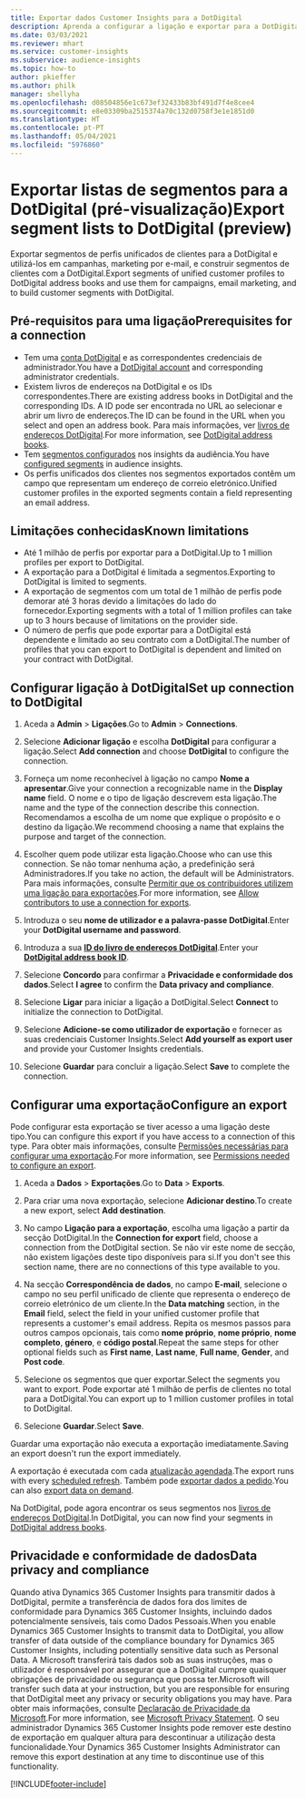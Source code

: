 ```yaml
---
title: Exportar dados Customer Insights para a DotDigital
description: Aprenda a configurar a ligação e exportar para a DotDigital.
ms.date: 03/03/2021
ms.reviewer: mhart
ms.service: customer-insights
ms.subservice: audience-insights
ms.topic: how-to
author: pkieffer
ms.author: philk
manager: shellyha
ms.openlocfilehash: d08504856e1c673ef32433b83bf491d7f4e8cee4
ms.sourcegitcommit: e8e03309ba2515374a70c132d0758f3e1e1851d0
ms.translationtype: HT
ms.contentlocale: pt-PT
ms.lasthandoff: 05/04/2021
ms.locfileid: "5976860"
---
```

# <a name="export-segment-lists-to-dotdigital-preview"></a><span data-ttu-id="012f1-103">Exportar listas de segmentos para a DotDigital (pré-visualização)</span><span class="sxs-lookup"><span data-stu-id="012f1-103">Export segment lists to DotDigital (preview)</span></span>

<span data-ttu-id="012f1-104">Exportar segmentos de perfis unificados de clientes para a DotDigital e utilizá-los em campanhas, marketing por e-mail, e construir segmentos de clientes com a DotDigital.</span><span class="sxs-lookup"><span data-stu-id="012f1-104">Export segments of unified customer profiles to DotDigital address books and use them for campaigns, email marketing, and to build customer segments with DotDigital.</span></span> 

## <a name="prerequisites-for-a-connection"></a><span data-ttu-id="012f1-105">Pré-requisitos para uma ligação</span><span class="sxs-lookup"><span data-stu-id="012f1-105">Prerequisites for a connection</span></span>

-   <span data-ttu-id="012f1-106">Tem uma [conta DotDigital](https://dotdigital.com/) e as correspondentes credenciais de administrador.</span><span class="sxs-lookup"><span data-stu-id="012f1-106">You have a [DotDigital account](https://dotdigital.com/) and corresponding administrator credentials.</span></span>
-   <span data-ttu-id="012f1-107">Existem livros de endereços na DotDigital e os IDs correspondentes.</span><span class="sxs-lookup"><span data-stu-id="012f1-107">There are existing address books in DotDigital and the corresponding IDs.</span></span> <span data-ttu-id="012f1-108">A ID pode ser encontrada no URL ao selecionar e abrir um livro de endereços.</span><span class="sxs-lookup"><span data-stu-id="012f1-108">The ID can be found in the URL when you select and open an address book.</span></span> <span data-ttu-id="012f1-109">Para mais informações, ver [livros de endereços DotDigital](https://support.dotdigital.com/hc/articles/212211968-Creating-an-address-book).</span><span class="sxs-lookup"><span data-stu-id="012f1-109">For more information, see [DotDigital address books](https://support.dotdigital.com/hc/articles/212211968-Creating-an-address-book).</span></span>
-   <span data-ttu-id="012f1-110">Tem [segmentos configurados](segments.md) nos insights da audiência.</span><span class="sxs-lookup"><span data-stu-id="012f1-110">You have [configured segments](segments.md) in audience insights.</span></span>
-   <span data-ttu-id="012f1-111">Os perfis unificados dos clientes nos segmentos exportados contêm um campo que representam um endereço de correio eletrónico.</span><span class="sxs-lookup"><span data-stu-id="012f1-111">Unified customer profiles in the exported segments contain a field representing an email address.</span></span>

## <a name="known-limitations"></a><span data-ttu-id="012f1-112">Limitações conhecidas</span><span class="sxs-lookup"><span data-stu-id="012f1-112">Known limitations</span></span>

- <span data-ttu-id="012f1-113">Até 1 milhão de perfis por exportar para a DotDigital.</span><span class="sxs-lookup"><span data-stu-id="012f1-113">Up to 1 million profiles per export to DotDigital.</span></span>
- <span data-ttu-id="012f1-114">A exportação para a DotDigital é limitada a segmentos.</span><span class="sxs-lookup"><span data-stu-id="012f1-114">Exporting to DotDigital is limited to segments.</span></span>
- <span data-ttu-id="012f1-115">A exportação de segmentos com um total de 1 milhão de perfis pode demorar até 3 horas devido a limitações do lado do fornecedor.</span><span class="sxs-lookup"><span data-stu-id="012f1-115">Exporting segments with a total of 1 million profiles can take up to 3 hours because of limitations on the provider side.</span></span> 
- <span data-ttu-id="012f1-116">O número de perfis que pode exportar para a DotDigital está dependente e limitado ao seu contrato com a DotDigital.</span><span class="sxs-lookup"><span data-stu-id="012f1-116">The number of profiles that you can export to DotDigital is dependent and limited on your contract with DotDigital.</span></span>

## <a name="set-up-connection-to-dotdigital"></a><span data-ttu-id="012f1-117">Configurar ligação à DotDigital</span><span class="sxs-lookup"><span data-stu-id="012f1-117">Set up connection to DotDigital</span></span>

1. <span data-ttu-id="012f1-118">Aceda a **Admin** > **Ligações**.</span><span class="sxs-lookup"><span data-stu-id="012f1-118">Go to **Admin** > **Connections**.</span></span>

1. <span data-ttu-id="012f1-119">Selecione **Adicionar ligação** e escolha **DotDigital** para configurar a ligação.</span><span class="sxs-lookup"><span data-stu-id="012f1-119">Select **Add connection** and choose **DotDigital** to configure the connection.</span></span>

1. <span data-ttu-id="012f1-120">Forneça um nome reconhecível à ligação no campo **Nome a apresentar**.</span><span class="sxs-lookup"><span data-stu-id="012f1-120">Give your connection a recognizable name in the **Display name** field.</span></span> <span data-ttu-id="012f1-121">O nome e o tipo de ligação descrevem esta ligação.</span><span class="sxs-lookup"><span data-stu-id="012f1-121">The name and the type of the connection describe this connection.</span></span> <span data-ttu-id="012f1-122">Recomendamos a escolha de um nome que explique o propósito e o destino da ligação.</span><span class="sxs-lookup"><span data-stu-id="012f1-122">We recommend choosing a name that explains the purpose and target of the connection.</span></span>

1. <span data-ttu-id="012f1-123">Escolher quem pode utilizar esta ligação.</span><span class="sxs-lookup"><span data-stu-id="012f1-123">Choose who can use this connection.</span></span> <span data-ttu-id="012f1-124">Se não tomar nenhuma ação, a predefinição será Administradores.</span><span class="sxs-lookup"><span data-stu-id="012f1-124">If you take no action, the default will be Administrators.</span></span> <span data-ttu-id="012f1-125">Para mais informações, consulte [Permitir que os contribuidores utilizem uma ligação para exportações](connections.md#allow-contributors-to-use-a-connection-for-exports).</span><span class="sxs-lookup"><span data-stu-id="012f1-125">For more information, see [Allow contributors to use a connection for exports](connections.md#allow-contributors-to-use-a-connection-for-exports).</span></span>

1. <span data-ttu-id="012f1-126">Introduza o seu **nome de utilizador e a palavra-passe DotDigital**.</span><span class="sxs-lookup"><span data-stu-id="012f1-126">Enter your **DotDigital username and password**.</span></span>

1. <span data-ttu-id="012f1-127">Introduza a sua **[ID do livro de endereços DotDigital](https://support.dotdigital.com/hc/articles/212211968-Creating-an-address-book)**.</span><span class="sxs-lookup"><span data-stu-id="012f1-127">Enter your **[DotDigital address book ID](https://support.dotdigital.com/hc/articles/212211968-Creating-an-address-book)**.</span></span>

1. <span data-ttu-id="012f1-128">Selecione **Concordo** para confirmar a **Privacidade e conformidade dos dados**.</span><span class="sxs-lookup"><span data-stu-id="012f1-128">Select **I agree** to confirm the **Data privacy and compliance**.</span></span>

1. <span data-ttu-id="012f1-129">Selecione **Ligar** para iniciar a ligação a DotDigital.</span><span class="sxs-lookup"><span data-stu-id="012f1-129">Select **Connect** to initialize the connection to DotDigital.</span></span>

1. <span data-ttu-id="012f1-130">Selecione **Adicione-se como utilizador de exportação** e fornecer as suas credenciais Customer Insights.</span><span class="sxs-lookup"><span data-stu-id="012f1-130">Select **Add yourself as export user** and provide your Customer Insights credentials.</span></span>

1. <span data-ttu-id="012f1-131">Selecione **Guardar** para concluir a ligação.</span><span class="sxs-lookup"><span data-stu-id="012f1-131">Select **Save** to complete the connection.</span></span> 

## <a name="configure-an-export"></a><span data-ttu-id="012f1-132">Configurar uma exportação</span><span class="sxs-lookup"><span data-stu-id="012f1-132">Configure an export</span></span>

<span data-ttu-id="012f1-133">Pode configurar esta exportação se tiver acesso a uma ligação deste tipo.</span><span class="sxs-lookup"><span data-stu-id="012f1-133">You can configure this export if you have access to a connection of this type.</span></span> <span data-ttu-id="012f1-134">Para obter mais informações, consulte [Permissões necessárias para configurar uma exportação](export-destinations.md#set-up-a-new-export).</span><span class="sxs-lookup"><span data-stu-id="012f1-134">For more information, see [Permissions needed to configure an export](export-destinations.md#set-up-a-new-export).</span></span>

1. <span data-ttu-id="012f1-135">Aceda a **Dados** > **Exportações**.</span><span class="sxs-lookup"><span data-stu-id="012f1-135">Go to **Data** > **Exports**.</span></span>

1. <span data-ttu-id="012f1-136">Para criar uma nova exportação, selecione **Adicionar destino**.</span><span class="sxs-lookup"><span data-stu-id="012f1-136">To create a new export, select **Add destination**.</span></span>

1. <span data-ttu-id="012f1-137">No campo **Ligação para a exportação**, escolha uma ligação a partir da secção DotDigital.</span><span class="sxs-lookup"><span data-stu-id="012f1-137">In the **Connection for export** field, choose a connection from the DotDigital section.</span></span> <span data-ttu-id="012f1-138">Se não vir este nome de secção, não existem ligações deste tipo disponíveis para si.</span><span class="sxs-lookup"><span data-stu-id="012f1-138">If you don't see this section name, there are no connections of this type available to you.</span></span>


1. <span data-ttu-id="012f1-139">Na secção **Correspondência de dados**, no campo **E-mail**, selecione o campo no seu perfil unificado de cliente que representa o endereço de correio eletrónico de um cliente.</span><span class="sxs-lookup"><span data-stu-id="012f1-139">In the **Data matching** section, in the **Email** field, select the field in your unified customer profile that represents a customer's email address.</span></span> <span data-ttu-id="012f1-140">Repita os mesmos passos para outros campos opcionais, tais como **nome próprio**, **nome próprio**, **nome completo**, **género**, e **código postal**.</span><span class="sxs-lookup"><span data-stu-id="012f1-140">Repeat the same steps for other optional fields such as **First name**, **Last name**, **Full name**, **Gender**, and **Post code**.</span></span>

1. <span data-ttu-id="012f1-141">Selecione os segmentos que quer exportar.</span><span class="sxs-lookup"><span data-stu-id="012f1-141">Select the segments you want to export.</span></span> <span data-ttu-id="012f1-142">Pode exportar até 1 milhão de perfis de clientes no total para a DotDigital.</span><span class="sxs-lookup"><span data-stu-id="012f1-142">You can export up to 1 million customer profiles in total to DotDigital.</span></span>

1. <span data-ttu-id="012f1-143">Selecione **Guardar**.</span><span class="sxs-lookup"><span data-stu-id="012f1-143">Select **Save**.</span></span>

<span data-ttu-id="012f1-144">Guardar uma exportação não executa a exportação imediatamente.</span><span class="sxs-lookup"><span data-stu-id="012f1-144">Saving an export doesn't run the export immediately.</span></span>

<span data-ttu-id="012f1-145">A exportação é executada com cada [atualização agendada](system.md#schedule-tab).</span><span class="sxs-lookup"><span data-stu-id="012f1-145">The export runs with every [scheduled refresh](system.md#schedule-tab).</span></span> <span data-ttu-id="012f1-146">Também pode [exportar dados a pedido](export-destinations.md#run-exports-on-demand).</span><span class="sxs-lookup"><span data-stu-id="012f1-146">You can also [export data on demand](export-destinations.md#run-exports-on-demand).</span></span> 
 
<span data-ttu-id="012f1-147">Na DotDigital, pode agora encontrar os seus segmentos nos [livros de endereços DotDigital](https://support.dotdigital.com/hc/articles/212211968-Creating-an-address-book).</span><span class="sxs-lookup"><span data-stu-id="012f1-147">In DotDigital, you can now find your segments in [DotDigital address books](https://support.dotdigital.com/hc/articles/212211968-Creating-an-address-book).</span></span>


## <a name="data-privacy-and-compliance"></a><span data-ttu-id="012f1-148">Privacidade e conformidade de dados</span><span class="sxs-lookup"><span data-stu-id="012f1-148">Data privacy and compliance</span></span>

<span data-ttu-id="012f1-149">Quando ativa Dynamics 365 Customer Insights para transmitir dados à DotDigital, permite a transferência de dados fora dos limites de conformidade para Dynamics 365 Customer Insights, incluindo dados potencialmente sensíveis, tais como Dados Pessoais.</span><span class="sxs-lookup"><span data-stu-id="012f1-149">When you enable Dynamics 365 Customer Insights to transmit data to DotDigital, you allow transfer of data outside of the compliance boundary for Dynamics 365 Customer Insights, including potentially sensitive data such as Personal Data.</span></span> <span data-ttu-id="012f1-150">A Microsoft transferirá tais dados sob as suas instruções, mas o utilizador é responsável por assegurar que a DotDigital cumpre quaisquer obrigações de privacidade ou segurança que possa ter.</span><span class="sxs-lookup"><span data-stu-id="012f1-150">Microsoft will transfer such data at your instruction, but you are responsible for ensuring that DotDigital meet any privacy or security obligations you may have.</span></span> <span data-ttu-id="012f1-151">Para obter mais informações, consulte [Declaração de Privacidade da Microsoft](https://go.microsoft.com/fwlink/?linkid=396732).</span><span class="sxs-lookup"><span data-stu-id="012f1-151">For more information, see [Microsoft Privacy Statement](https://go.microsoft.com/fwlink/?linkid=396732).</span></span>
<span data-ttu-id="012f1-152">O seu administrador Dynamics 365 Customer Insights pode remover este destino de exportação em qualquer altura para descontinuar a utilização desta funcionalidade.</span><span class="sxs-lookup"><span data-stu-id="012f1-152">Your Dynamics 365 Customer Insights Administrator can remove this export destination at any time to discontinue use of this functionality.</span></span>


[!INCLUDE[footer-include](../includes/footer-banner.md)]
